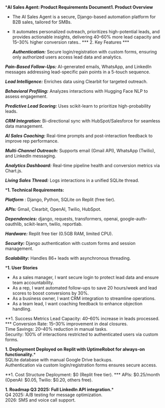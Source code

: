 ***AI Sales Agent: Product Requirements Document1. Product Overview**

- The AI Sales Agent is a secure, Django-based automation platform for B2B sales, tailored for SMBs.
- It automates personalized outreach, prioritizes high-potential leads, and provides actionable insights, delivering 40–60% more lead capacity and 15–30% higher conversion rates..
  *** 2. Key Features *** 
  
  ***Authentication:***
   Secure login/registration with custom forms, ensuring only authorized users access lead data and analytics.

***Pain-Based Follow-Ups:***
 AI-generated emails, WhatsApp, and LinkedIn messages addressing lead-specific pain points in a 5-touch sequence.

***Lead Intelligence:***
 Enriches data using Clearbit for targeted outreach.

***Behavioral Profiling:***
 Analyzes interactions with Hugging Face NLP to assess engagement.

***Predictive Lead Scoring:***
 Uses scikit-learn to prioritize high-probability leads.

***CRM Integration:***
 Bi-directional sync with HubSpot/Salesforce for seamless data management.

***AI Sales Coaching:***
 Real-time prompts and post-interaction feedback to improve rep performance.

***Multi-Channel Outreach:***
 Supports email (Gmail API), WhatsApp (Twilio), and LinkedIn messaging.

***Analytics Dashboard:***
 Real-time pipeline health and conversion metrics via Chart.js.

***Living Sales Thread:***  Logs interactions in a unified SQLite thread.

***1. Technical Requirements:** 

  ***Platform*** : Django, Python, SQLite on Replit (free tier).  

***APIs:*** Gmail, Clearbit, OpenAI, Twilio, HubSpot.  

***Dependencies:*** django, requests, transformers, openai, google-auth-oauthlib, scikit-learn, twilio, reportlab.

***Hardware:*** Replit free tier (0.5GB RAM, limited CPU).

***Security:*** Django authentication with custom forms and session management.

***Scalability:*** Handles 86+ leads with asynchronous threading.

***1. User Stories**  
- As a sales manager, I want secure login to protect lead data and ensure team accountability.  
- As a rep, I want automated follow-ups to save 20 hours/week and lead scores to boost conversions by 30%.  
- As a business owner, I want CRM integration to streamline operations.  
- As a team lead, I want coaching feedback to enhance objection handling.

**1. Success Metrics  Lead Capacity: 40–60% increase in leads processed. *** 
Conversion Rate: 15–30% improvement in deal closures.  
Time Savings: 20–40% reduction in manual tasks.   
Security: 100% of interactions restricted to authenticated users via custom forms.

**1. Deployment  Deployed on Replit with UptimeRobot for always-on functionality.***  
SQLite database with manual Google Drive backups.  
Authentication via custom login/registration forms ensures secure access.

**1. Cost Structure  Deployment: $0 (Replit free tier).  ***
APIs: $0.25/month (OpenAI: $0.05, Twilio: $0.20, others free).  

**1. Roadmap  Q3 2025: Full LinkedIn API integration.***  
Q4 2025: A/B testing for message optimization.  
2026: SMS and voice call support.
